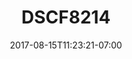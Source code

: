 ---
title: DSCF8214
date: 2017-08-15T11:23:21-07:00
draft: false
location: Neah Bay, WA
img_url: https://d17enza3bfujl8.cloudfront.net/DSCF8214.jpg
original_fn: ""
tags:
- Neah Bay, WA
- James
- trees
- on-the-road

---